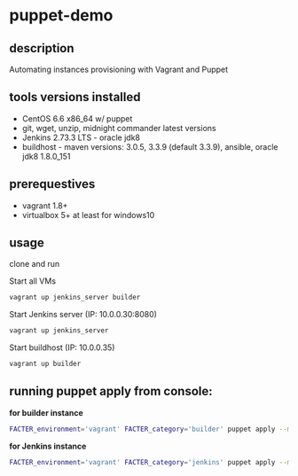 # puppet-demo
## description
Automating instances provisioning with Vagrant and Puppet

## tools versions installed
 - CentOS 6.6 x86_64 w/ puppet
 - git, wget, unzip, midnight commander latest versions
 - Jenkins 2.73.3 LTS - oracle jdk8
 - buildhost - maven versions: 3.0.5, 3.3.9 (default 3.3.9), ansible, oracle jdk8 1.8.0_151

## prerequestives
 - vagrant 1.8+
 - virtualbox 5+ at least for windows10

## usage
clone and run

Start all VMs
```sh
vagrant up jenkins_server builder
```

Start Jenkins server (IP: 10.0.0.30:8080)

```sh
vagrant up jenkins_server
```

Start buildhost (IP: 10.0.0.35)

```sh
vagrant up builder
```
## running puppet apply from console:
**for builder instance**
```sh
FACTER_environment='vagrant' FACTER_category='builder' puppet apply --modulepath '/vagrant/puppet/modules:/etc/puppet/modules' --hiera_config=/vagrant/puppet/hiera.yaml --detailed-exitcodes --manifestdir /vagrant/puppet/manifests /vagrant/puppet/manifests/builder.pp
```
**for Jenkins instance**
```sh
FACTER_environment='vagrant' FACTER_category='jenkins' puppet apply --modulepath '/vagrant/puppet/modules:/etc/puppet/modules' --hiera_config=/vagrant/puppet/hiera.yaml --detailed-exitcodes --manifestdir /vagrant/puppet/manifests /vagrant/puppet/manifests/jenkins_server.pp
```
